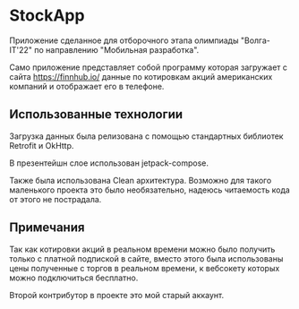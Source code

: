 # StockApp
Приложение сделанное для отборочного этапа олимпиады "Волга-IT'22" по направлению "Мобильная разработка". 

Само приложение представляет собой программу которая загружает с сайта https://finnhub.io/ данные по котировкам акций американских компаний и отображает его в телефоне.

## Использованные технологии
Загрузка данных была релизована с помощью стандартных библиотек Retrofit и OkHttp.

В презентейшн слое использован jetpack-compose.

Также была использована Clean архитектура. Возможно для такого маленького проекта это было необязательно, надеюсь читаемость кода от этого не пострадала.

## Примечания

Так как котировки акций в реальном времени можно было получить только с платной подпиской в сайте, вместо этого была использованы цены полученные с торгов в реальном времени, к вебсокету которых можно подключиться бесплатно.

Второй контрибутор в проекте это мой старый аккаунт.
